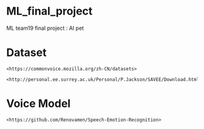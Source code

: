 # ML_final_project
ML team19 final project : AI pet


# **Dataset**
    <https://commonvoice.mozilla.org/zh-CN/datasets>

    <http://personal.ee.surrey.ac.uk/Personal/P.Jackson/SAVEE/Download.html>


# **Voice Model**
    <https://github.com/Renovamen/Speech-Emotion-Recognition>


